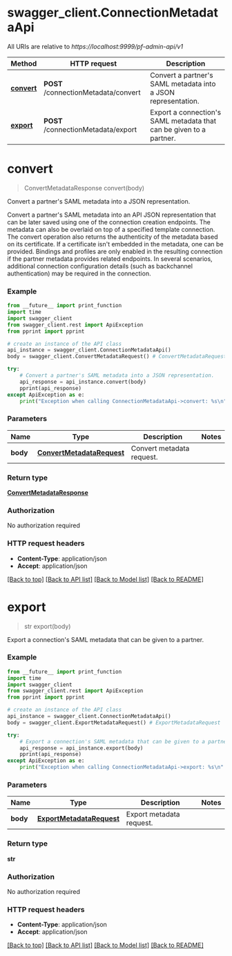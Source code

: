 # swagger_client.ConnectionMetadataApi

All URIs are relative to *https://localhost:9999/pf-admin-api/v1*

Method | HTTP request | Description
------------- | ------------- | -------------
[**convert**](ConnectionMetadataApi.md#convert) | **POST** /connectionMetadata/convert | Convert a partner&#39;s SAML metadata into a JSON representation.
[**export**](ConnectionMetadataApi.md#export) | **POST** /connectionMetadata/export | Export a connection&#39;s SAML metadata that can be given to a partner.


# **convert**
> ConvertMetadataResponse convert(body)

Convert a partner's SAML metadata into a JSON representation.

Convert a partner's SAML metadata into an API JSON representation that can be later saved using one of the connection creation endpoints. The metadata can also be overlaid on top of a specified template connection. The convert operation also returns the authenticity of the metadata based on its certificate. If a certificate isn't embedded in the metadata, one can be provided. Bindings and profiles are only enabled in the resulting connection if the partner metadata provides related endpoints. In several scenarios, additional connection configuration details (such as backchannel authentication) may be required in the connection.

### Example
```python
from __future__ import print_function
import time
import swagger_client
from swagger_client.rest import ApiException
from pprint import pprint

# create an instance of the API class
api_instance = swagger_client.ConnectionMetadataApi()
body = swagger_client.ConvertMetadataRequest() # ConvertMetadataRequest | Convert metadata request.

try:
    # Convert a partner's SAML metadata into a JSON representation.
    api_response = api_instance.convert(body)
    pprint(api_response)
except ApiException as e:
    print("Exception when calling ConnectionMetadataApi->convert: %s\n" % e)
```

### Parameters

Name | Type | Description  | Notes
------------- | ------------- | ------------- | -------------
 **body** | [**ConvertMetadataRequest**](ConvertMetadataRequest.md)| Convert metadata request. | 

### Return type

[**ConvertMetadataResponse**](ConvertMetadataResponse.md)

### Authorization

No authorization required

### HTTP request headers

 - **Content-Type**: application/json
 - **Accept**: application/json

[[Back to top]](#) [[Back to API list]](../README.md#documentation-for-api-endpoints) [[Back to Model list]](../README.md#documentation-for-models) [[Back to README]](../README.md)

# **export**
> str export(body)

Export a connection's SAML metadata that can be given to a partner.



### Example
```python
from __future__ import print_function
import time
import swagger_client
from swagger_client.rest import ApiException
from pprint import pprint

# create an instance of the API class
api_instance = swagger_client.ConnectionMetadataApi()
body = swagger_client.ExportMetadataRequest() # ExportMetadataRequest | Export metadata request.

try:
    # Export a connection's SAML metadata that can be given to a partner.
    api_response = api_instance.export(body)
    pprint(api_response)
except ApiException as e:
    print("Exception when calling ConnectionMetadataApi->export: %s\n" % e)
```

### Parameters

Name | Type | Description  | Notes
------------- | ------------- | ------------- | -------------
 **body** | [**ExportMetadataRequest**](ExportMetadataRequest.md)| Export metadata request. | 

### Return type

**str**

### Authorization

No authorization required

### HTTP request headers

 - **Content-Type**: application/json
 - **Accept**: application/json

[[Back to top]](#) [[Back to API list]](../README.md#documentation-for-api-endpoints) [[Back to Model list]](../README.md#documentation-for-models) [[Back to README]](../README.md)

